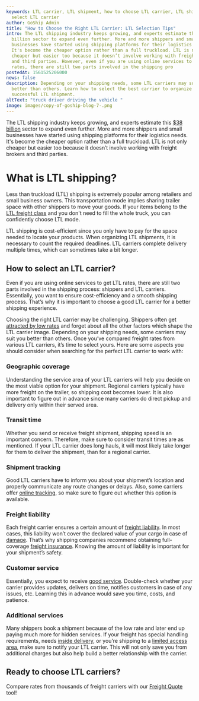 ```yaml
---
keywords: LTL carrier, LTL shipment, how to choose LTL carrier, LTL shipping,
  select LTL carrier
author: GoShip Admin
title: "How to Choose the Right LTL Carrier: LTL Selection Tips"
intro: The LTL shipping industry keeps growing, and experts estimate the $38
  billion sector to expand even further. More and more shippers and small
  businesses have started using shipping platforms for their logistics needs.
  It's become the cheaper option rather than a full truckload. LTL is not only
  cheaper but easier too because it doesn’t involve working with freight brokers
  and third parties. However, even if you are using online services to get LTL
  rates, there are still two parts involved in the shipping pro
postedAt: 1561525206000
news: false
description: Depending on your shipping needs, some LTL carriers may suit you
  better than others. Learn how to select the best carrier to organize a
  successful LTL shipment.
altText: "truck driver driving the vehicle "
image: images/copy-of-goship-blog-7-.png
---
```

The LTL shipping industry keeps growing, and experts estimate this [$38 billion](https://www.supplychain247.com/article/2018_ltl_market_expecting_substantial_growth) sector to expand even further. More and more shippers and small businesses have started using shipping platforms for their logistics needs. It's become the cheaper option rather than a full truckload. LTL is not only cheaper but easier too because it doesn’t involve working with freight brokers and third parties. 



# What is LTL shipping?



Less than truckload (LTL) shipping is extremely popular among retailers and small business owners. This transportation mode implies sharing trailer space with other shippers to move your goods. If your items belong to the [LTL freight class](https://www.goship.com/posts/blog-everything-you-need-to-know-about-ltl-freight-class) and you don't need to fill the whole truck, you can confidently choose LTL mode. 

LTL shipping is cost-efficient since you only have to pay for the space needed to locate your products. When organizing LTL shipments, it is necessary to count the required deadlines. LTL carriers complete delivery multiple times, which can sometimes take a bit longer.

## How to select an LTL carrier?

Even if you are using online services to get LTL rates, there are still two parts involved in the shipping process: shippers and LTL carriers. Essentially, you want to ensure cost-efficiency and a smooth shipping process. That’s why it is important to choose a good LTL carrier for a better shipping experience. 

Choosing the right LTL carrier may be challenging. Shippers often get [attracted by low rates](https://www.plslogistics.com/blog/lowest-freight-rates-the-best-ones/) and forget about all the other factors which shape the LTL carrier image. Depending on your shipping needs, some carriers may suit you better than others. Once you’ve compared freight rates from various LTL carriers, it’s time to select yours. Here are some aspects you should consider when searching for the perfect LTL carrier to work with:

### Geographic coverage

Understanding the service area of your LTL carriers will help you decide on the most viable option for your shipment. Regional carriers typically have more freight on the trailer, so shipping cost becomes lower. It is also important to figure out in advance since many carriers do direct pickup and delivery only within their served area.

### Transit time

Whether you send or receive freight shipment, shipping speed is an important concern. Therefore, make sure to consider transit times are as mentioned. If your LTL carrier does long hauls, it will most likely take longer for them to deliver the shipment, than for a regional carrier.

### Shipment tracking

Good LTL carriers have to inform you about your shipment’s location and properly communicate any route changes or delays. Also, some carriers offer [online tracking](https://www.goship.com/blog/3-reasons-shipment-tracking-matters/), so make sure to figure out whether this option is available.

### Freight liability

Each freight carrier ensures a certain amount of [freight liability](https://www.goship.com/blog/freight-liability-vs-freight-insurance/). In most cases, this liability won’t cover the declared value of your cargo in case of [damage](https://www.goship.com/blog/freight-damage-how-to-file-a-freight-claim/). That’s why shipping companies recommend obtaining full-coverage [freight insurance](https://www.goship.com/blog/what-is-freight-insurance/). Knowing the amount of liability is important for your shipment’s safety.

### Customer service

Essentially, you expect to receive [good service](https://www.goship.com/blog/how-to-improve-your-customers-experience-through-shipping/). Double-check whether your carrier provides updates, delivers on time, notifies customers in case of any issues, etc. Learning this in advance would save you time, costs, and patience.

### Additional services

Many shippers book a shipment because of the low rate and later end up paying much more for hidden services. If your freight has special handling requirements, needs [inside delivery](https://www.goship.com/blog/what-is-inside-delivery/), or you’re shipping to a [limited access area](https://www.goship.com/blog/limited-access-shipping-location/), make sure to notify your LTL carrier. This will not only save you from additional charges but also help build a better relationship with the carrier.

## **Ready to choose LTL carriers?**

Compare rates from thousands of freight carriers with our [Freight Quote](https://www.goship.com/) tool!
